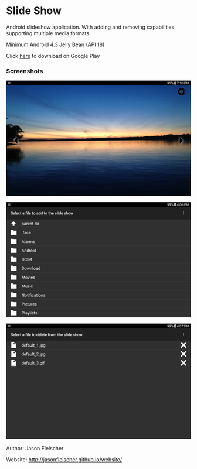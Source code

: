# Slide Show
Android slideshow application. With adding and removing capabilities supporting multiple media formats.

Minimum Android 4.3 Jelly Bean (API 18)

Click [here](https://play.google.com/store/apps/details?id=com.jfleischer.slideshow) to download on Google Play

### Screenshots
![main](/screenshots/main.png)

![add](/screenshots/add.png)

![remove](/screenshots/remove.png)


Author: Jason Fleischer

Website: http://jasonfleischer.github.io/website/
